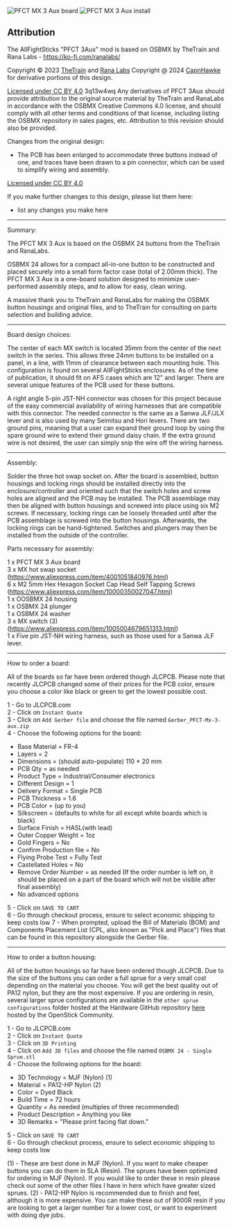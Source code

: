 ![PFCT MX 3 Aux board](https://github.com/CapnHawke/Arcade-Controller-Mods/blob/Arcade-Controller-Mods/Button%20mods/Open%20Source%20Button%20solutions/AllFightSticks%20Aux%20Panel%20PCB/Images/PFCT%203aux%20design%20render.png)
![PFCT MX 3 Aux install](https://github.com/CapnHawke/Arcade-Controller-Mods/blob/Arcade-Controller-Mods/Button%20mods/Open%20Source%20Button%20solutions/AllFightSticks%20Aux%20Panel%20PCB/Images/install.jpg)

## Attribution

The AllFightSticks "PFCT 3Aux" mod is based on OSBMX by TheTrain and Rana Labs - https://ko-fi.com/ranalabs/

Copyright © 2023 [TheTrain](https://github.com/TheTrainGoes) and [Rana Labs](https://ko-fi.com/ranalabs/) Copyright @ 2024 [CapnHawke](https://github.com/CapnHawke) for derivative portions of this design.

[Licensed under CC BY 4.0](https://creativecommons.org/licenses/by/4.0/)
3q13w4wq
Any derivatives of PFCT 3Aux should provide attribution to the original source material by TheTrain and RanaLabs in accordance with the OSBMX Creative Commons 4.0 license, and should comply with all other terms and conditions of that license, including listing the OSBMX repository in sales pages, etc. Attribution to this revision should also be provided.

Changes from the original design:
 - The PCB has been enlarged to accommodate three buttons instead of one, and traces have been drawn to a pin connector, which can be used to simplify wiring and assembly. 

[Licensed under CC BY 4.0](https://creativecommons.org/licenses/by/4.0/)

If you make further changes to this design, please list them here: 
  - list any changes you make here

---
Summary:

The PFCT MX 3 Aux is based on the OSBMX 24 buttons from the TheTrain and RanaLabs.

OSBMX 24 allows for a compact all-in-one button to be constructed and placed securely into a small form factor case (total of 2.00mm thick). The PFCT MX 3 Aux is a one-board solution designed to minimize user-performed assembly steps, and to allow for easy, clean wiring. 

A massive thank you to TheTrain and RanaLabs for making the OSBMX button housings and original files, and to TheTrain for consulting on parts selection and building advice.


---

Board design choices:

The center of each MX switch is located 35mm from the center of the next switch in the series. This allows three 24mm buttons to be installed on a panel, in a line, with 11mm of clearance between each mounting hole. This configuration is found on several AllFightSticks enclosures. As of the time of publication, it should fit on AFS cases which are 12" and larger. There are several unique features of the PCB used for these buttons.  

A right angle 5-pin JST-NH connector was chosen for this project because of the easy commercial availability of wiring harnesses that are compatible with this connector. The needed connector is the same as a Sanwa JLF/JLX lever and is also used by many Seimitsu and Hori levers. There are two ground pins, meaning that a user can expand their ground loop by using the spare ground wire to extend their ground daisy chain. If the extra ground wire is not desired, the user can simply snip the wire off the wiring harness.

---

Assembly:

Solder the three hot swap socket on. After the board is assembled, button housings and locking rings should be installed directly into the enclosure/controller and oriented such that the switch holes and screw holes are aligned and the PCB may be installed. The PCB assemblage may then be aligned with button housings and screwed into place using six M2 screws. If necessary, locking rings can be loosely threaded until after the PCB assemblage is screwed into the button housings. Afterwards, the locking rings can be hand-tightened. Switches and plungers may then be installed from the outside of the controller.

Parts necessary for assembly:

1 x PFCT MX 3 Aux board<br/>
3 x MX hot swap socket (https://www.aliexpress.com/item/4001051840976.html)<br/>
6 x M2 5mm Hex Hexagon Socket Cap Head Self Tapping Screws (https://www.aliexpress.com/item/10000350027047.html)<br/>
1 x OOSBMX 24 housing<br/>
1 x OSBMX 24 plunger<br/>
1 x OSBMX 24 washer<br/>
3 x MX switch (3) (https://www.aliexpress.com/item/1005004679651313.html)<br/>
1 x Five pin JST-NH wiring harness, such as those used for a Sanwa JLF lever.

---

How to order a board:

All of the boards so far have been ordered though JLCPCB.  Please note that recently JLCPCB changed some of their prices for the PCB color, ensure you choose a color like black or green to get the lowest possible cost.

1 - Go to JLCPCB.com<br/>
2 - Click on `Instant Quote`<br/>
3 - Click on `Add Gerber file` and choose the file named `Gerber_PFCT-Mx-3-aux.zip`<br/>
4 - Choose the following options for the board:<br/>
- Base Material = FR-4<br/>
- Layers = 2<br/>
- Dimensions = (should auto-populate) 110 * 20 mm<br/>
- PCB Qty = as needed<br/>
- Product Type = Industrial/Consumer electronics<br/>
- Different Design = 1<br/>
- Delivery Format = Single PCB<br/>
- PCB Thickness = 1.6<br/>
- PCB Color = (up to you)<br/>
- Silkscreen = (defaults to white for all except white boards which is black)<br/>
- Surface Finish = HASL(with lead)<br/>
- Outer Copper Weight = 1oz<br/>
- Gold Fingers = No<br/>
- Confirm Production file = No<br/>
- Flying Probe Test = Fully Test<br/>
-  Castellated Holes = No<br/>
- Remove Order Number = as needed (If the order number is left on, it should be placed on a part of the board which will not be visible after final assembly)<br/>
- No advanced options<br/>

5 - Click on `SAVE TO CART`<br/>
6 - Go through checkout process, ensure to select economic shipping to keep costs low
7 - When prompted, upload the Bill of Materials (BOM) and Components Placement List (CPL, also known as "Pick and Place") files that can be found in this repository alongside the Gerber file.

---

How to order a button housing:

All of the button housings so far have been ordered though JLCPCB.  Due to the size of the buttons you can order a full sprue for a very small cost depending on the material you choose.  You will get the best quality out of PA12 nylon, but they are the most expensive.  If you are ordering in resin, several larger sprue configurations are available in the `other sprue configurations` folder hosted at the Hardware GitHub repository [here](https://github.com/OpenStickCommunity/Hardware/tree/main/3D%20Prints/OSBMX) hosted by the OpenStick Community.

1 - Go to JLCPCB.com<br/>
2 - Click on `Instant Quote`<br/>
3 - Click on `3D Printing` <br/>
4 - Click on `Add 3D files` and choose the file named `OSBMX 24 - Single Sprue.stl`<br/>
4 - Choose the following options for the board:<br/>
- 3D Technology = MJF (Nylon) (1)<br/>
- Material = PA12-HP Nylon (2)<br/>
- Color = Dyed Black<br/>
- Build Time = 72 hours<br/>
- Quantity = As needed (multiples of three recommended)<br/>
- Product Description = Anything you like<br/>
- 3D Remarks = "Please print facing flat down."<br/>

5 - Click on `SAVE TO CART`<br/>
6 - Go through checkout process, ensure to select economic shipping to keep costs low

(1) - These are best done in MJF (Nylon).  If you want to make cheaper buttons you can do them in SLA (Resin).  The sprues have been optimized for ordering in MJF (Nylon).  If you would like to order these in resin please check out some of the other files I have in here which have greater sized sprues.
(2) - PA12-HP Nylon is recommended due to finish and feel, although it is more expensive.  You can make these out of 9000R resin if you are looking to get a larger number for a lower cost, or want to experiment with doing dye jobs.